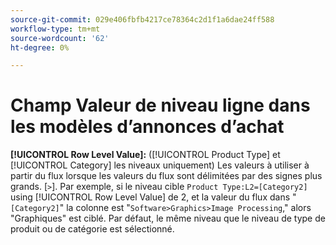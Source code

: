 ```yaml
---
source-git-commit: 029e406fbfb4217ce78364c2d1f1a6dae24ff588
workflow-type: tm+mt
source-wordcount: '62'
ht-degree: 0%

---
```

# Champ Valeur de niveau ligne dans les modèles d’annonces d’achat

**[!UICONTROL Row Level Value]:** ([!UICONTROL Product Type] et [!UICONTROL Category] les niveaux uniquement) Les valeurs à utiliser à partir du flux lorsque les valeurs du flux sont délimitées par des signes plus grands. [`>`]. Par exemple, si le niveau cible `Product Type:L2=[Category2]` using [!UICONTROL Row Level Value] de 2, et la valeur du flux dans &quot;`[Category2]`&quot; la colonne est &quot;`Software>Graphics>Image Processing`,&quot; alors &quot;Graphiques&quot; est ciblé. Par défaut, le même niveau que le niveau de type de produit ou de catégorie est sélectionné.
